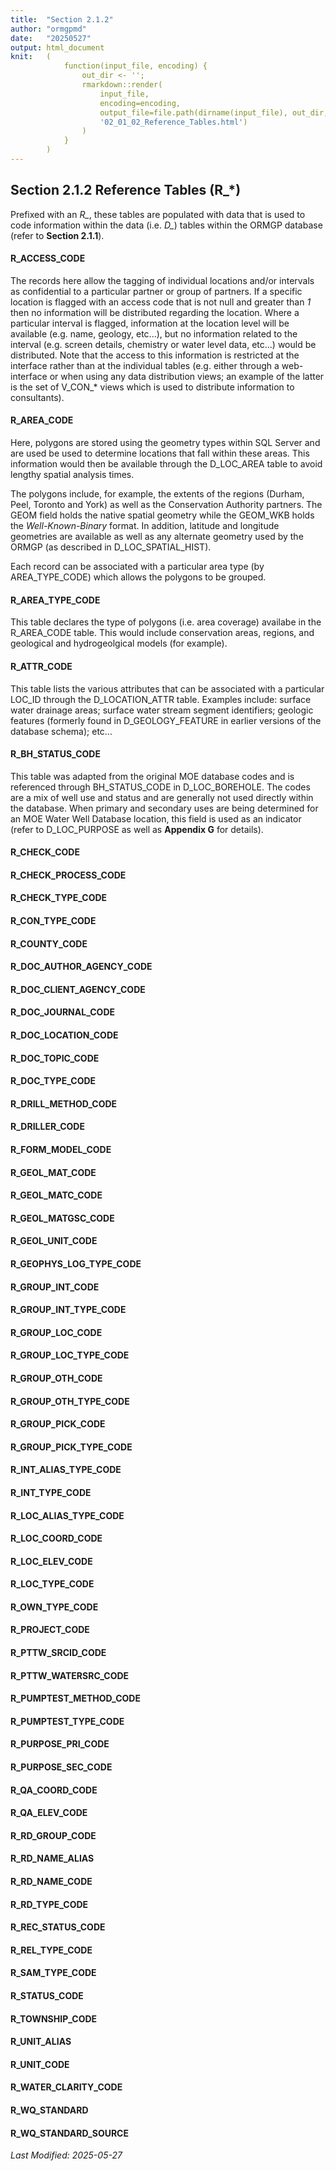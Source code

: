 ```yaml
---
title:  "Section 2.1.2"
author: "ormgpmd"
date:   "20250527"
output: html_document
knit:   (
            function(input_file, encoding) {
                out_dir <- '';
                rmarkdown::render(
                    input_file,
                    encoding=encoding,
                    output_file=file.path(dirname(input_file), out_dir,
                    '02_01_02_Reference_Tables.html')
                )
            }
        )
---
```


## Section 2.1.2 Reference Tables (R_\*)

Prefixed with an *R_*, these tables are populated with data that is used to
code information within the data (i.e. *D_*) tables within the ORMGP database
(refer to **Section 2.1.1**).

#### R_ACCESS_CODE

The records here allow the tagging of individual locations and/or intervals as
confidential to a particular partner or group of partners.  If a specific
location is flagged with an access code that is not null and greater than *1*
then no information will be distributed regarding the location.  Where a
particular interval is flagged, information at the location level will be
available (e.g. name, geology, etc...), but no information related to the
interval (e.g. screen details, chemistry or water level data, etc...) would be
distributed.  Note that the access to this information is restricted at the
interface rather than at the individual tables (e.g. either through a
web-interface or when using any data distribution views; an example of the
latter is the set of V_CON_\* views which is used to distribute information to
consultants).

#### R_AREA_CODE

Here, polygons are stored using the geometry types within SQL Server and are
used be used to determine locations that fall within these areas.  This
information would then be available through the D_LOC_AREA table to avoid
lengthy spatial analysis times.

The polygons include, for example, the extents of the regions (Durham, Peel,
Toronto and York) as well as the Conservation Authority partners.  The GEOM
field holds the native spatial geometry while the GEOM_WKB holds the
*Well-Known-Binary* format.  In addition, latitude and longitude geometries
are available as well as any alternate geometry used by the ORMGP (as
described in D_LOC_SPATIAL_HIST).

Each record can be associated with a particular area type (by AREA_TYPE_CODE)
which allows the polygons to be grouped.

#### R_AREA_TYPE_CODE

This table declares the type of polygons (i.e. area coverage) availabe in the
R_AREA_CODE table.  This would include conservation areas, regions, and
geological and hydrogeolgical models (for example).

#### R_ATTR_CODE

This table lists the various attributes that can be associated with a
particular LOC_ID through the D_LOCATION_ATTR table.  Examples include:
surface water drainage areas; surface water stream segment identifiers;
geologic features (formerly found in D_GEOLOGY_FEATURE in earlier versions of
the database schema); etc...

#### R_BH_STATUS_CODE

This table was adapted from the original MOE database codes and is referenced
through BH_STATUS_CODE in D_LOC_BOREHOLE.  The codes are a mix of well
use and status and are generally not used directly within the database.  When
primary and secondary uses are being determined for an MOE Water Well Database
location, this field is used as an indicator (refer to D_LOC_PURPOSE as well
as **Appendix G** for details).

#### R_CHECK_CODE

#### R_CHECK_PROCESS_CODE

#### R_CHECK_TYPE_CODE

#### R_CON_TYPE_CODE

#### R_COUNTY_CODE

#### R_DOC_AUTHOR_AGENCY_CODE

#### R_DOC_CLIENT_AGENCY_CODE

#### R_DOC_JOURNAL_CODE

#### R_DOC_LOCATION_CODE

#### R_DOC_TOPIC_CODE

#### R_DOC_TYPE_CODE

#### R_DRILL_METHOD_CODE

#### R_DRILLER_CODE

#### R_FORM_MODEL_CODE

#### R_GEOL_MAT_CODE

#### R_GEOL_MATC_CODE

#### R_GEOL_MATGSC_CODE

#### R_GEOL_UNIT_CODE

#### R_GEOPHYS_LOG_TYPE_CODE

#### R_GROUP_INT_CODE

#### R_GROUP_INT_TYPE_CODE

#### R_GROUP_LOC_CODE

#### R_GROUP_LOC_TYPE_CODE

#### R_GROUP_OTH_CODE

#### R_GROUP_OTH_TYPE_CODE

#### R_GROUP_PICK_CODE

#### R_GROUP_PICK_TYPE_CODE

#### R_INT_ALIAS_TYPE_CODE

#### R_INT_TYPE_CODE

#### R_LOC_ALIAS_TYPE_CODE

#### R_LOC_COORD_CODE

#### R_LOC_ELEV_CODE

#### R_LOC_TYPE_CODE

#### R_OWN_TYPE_CODE

#### R_PROJECT_CODE

#### R_PTTW_SRCID_CODE

#### R_PTTW_WATERSRC_CODE

#### R_PUMPTEST_METHOD_CODE

#### R_PUMPTEST_TYPE_CODE

#### R_PURPOSE_PRI_CODE

#### R_PURPOSE_SEC_CODE

#### R_QA_COORD_CODE

#### R_QA_ELEV_CODE

#### R_RD_GROUP_CODE

#### R_RD_NAME_ALIAS

#### R_RD_NAME_CODE

#### R_RD_TYPE_CODE

#### R_REC_STATUS_CODE

#### R_REL_TYPE_CODE

#### R_SAM_TYPE_CODE

#### R_STATUS_CODE

#### R_TOWNSHIP_CODE

#### R_UNIT_ALIAS

#### R_UNIT_CODE

#### R_WATER_CLARITY_CODE

#### R_WQ_STANDARD

#### R_WQ_STANDARD_SOURCE


*Last Modified: 2025-05-27*
